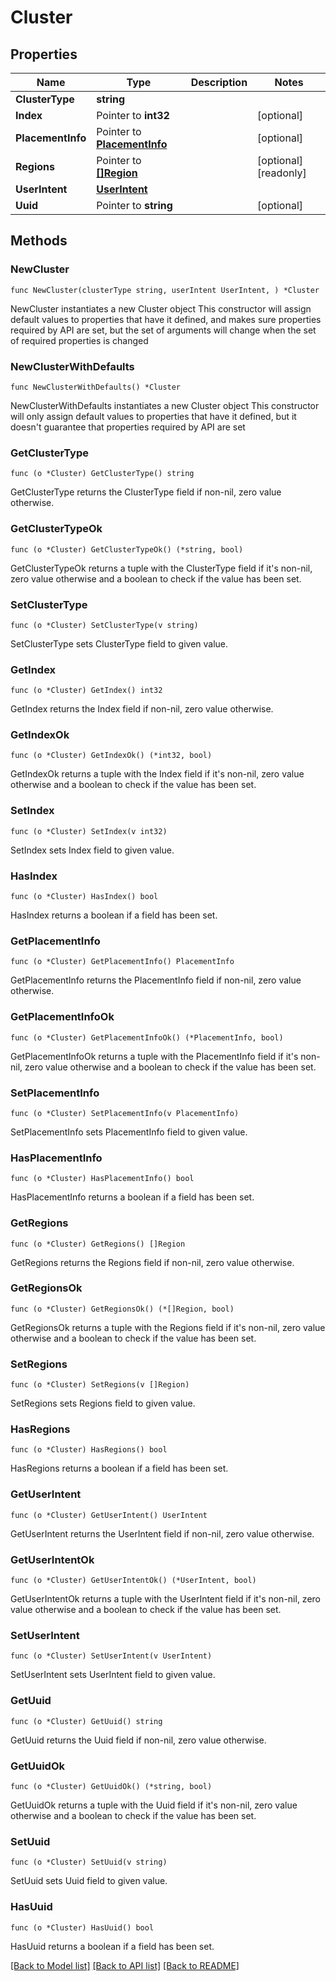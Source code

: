 # Cluster

## Properties

Name | Type | Description | Notes
------------ | ------------- | ------------- | -------------
**ClusterType** | **string** |  | 
**Index** | Pointer to **int32** |  | [optional] 
**PlacementInfo** | Pointer to [**PlacementInfo**](PlacementInfo.md) |  | [optional] 
**Regions** | Pointer to [**[]Region**](Region.md) |  | [optional] [readonly] 
**UserIntent** | [**UserIntent**](UserIntent.md) |  | 
**Uuid** | Pointer to **string** |  | [optional] 

## Methods

### NewCluster

`func NewCluster(clusterType string, userIntent UserIntent, ) *Cluster`

NewCluster instantiates a new Cluster object
This constructor will assign default values to properties that have it defined,
and makes sure properties required by API are set, but the set of arguments
will change when the set of required properties is changed

### NewClusterWithDefaults

`func NewClusterWithDefaults() *Cluster`

NewClusterWithDefaults instantiates a new Cluster object
This constructor will only assign default values to properties that have it defined,
but it doesn't guarantee that properties required by API are set

### GetClusterType

`func (o *Cluster) GetClusterType() string`

GetClusterType returns the ClusterType field if non-nil, zero value otherwise.

### GetClusterTypeOk

`func (o *Cluster) GetClusterTypeOk() (*string, bool)`

GetClusterTypeOk returns a tuple with the ClusterType field if it's non-nil, zero value otherwise
and a boolean to check if the value has been set.

### SetClusterType

`func (o *Cluster) SetClusterType(v string)`

SetClusterType sets ClusterType field to given value.


### GetIndex

`func (o *Cluster) GetIndex() int32`

GetIndex returns the Index field if non-nil, zero value otherwise.

### GetIndexOk

`func (o *Cluster) GetIndexOk() (*int32, bool)`

GetIndexOk returns a tuple with the Index field if it's non-nil, zero value otherwise
and a boolean to check if the value has been set.

### SetIndex

`func (o *Cluster) SetIndex(v int32)`

SetIndex sets Index field to given value.

### HasIndex

`func (o *Cluster) HasIndex() bool`

HasIndex returns a boolean if a field has been set.

### GetPlacementInfo

`func (o *Cluster) GetPlacementInfo() PlacementInfo`

GetPlacementInfo returns the PlacementInfo field if non-nil, zero value otherwise.

### GetPlacementInfoOk

`func (o *Cluster) GetPlacementInfoOk() (*PlacementInfo, bool)`

GetPlacementInfoOk returns a tuple with the PlacementInfo field if it's non-nil, zero value otherwise
and a boolean to check if the value has been set.

### SetPlacementInfo

`func (o *Cluster) SetPlacementInfo(v PlacementInfo)`

SetPlacementInfo sets PlacementInfo field to given value.

### HasPlacementInfo

`func (o *Cluster) HasPlacementInfo() bool`

HasPlacementInfo returns a boolean if a field has been set.

### GetRegions

`func (o *Cluster) GetRegions() []Region`

GetRegions returns the Regions field if non-nil, zero value otherwise.

### GetRegionsOk

`func (o *Cluster) GetRegionsOk() (*[]Region, bool)`

GetRegionsOk returns a tuple with the Regions field if it's non-nil, zero value otherwise
and a boolean to check if the value has been set.

### SetRegions

`func (o *Cluster) SetRegions(v []Region)`

SetRegions sets Regions field to given value.

### HasRegions

`func (o *Cluster) HasRegions() bool`

HasRegions returns a boolean if a field has been set.

### GetUserIntent

`func (o *Cluster) GetUserIntent() UserIntent`

GetUserIntent returns the UserIntent field if non-nil, zero value otherwise.

### GetUserIntentOk

`func (o *Cluster) GetUserIntentOk() (*UserIntent, bool)`

GetUserIntentOk returns a tuple with the UserIntent field if it's non-nil, zero value otherwise
and a boolean to check if the value has been set.

### SetUserIntent

`func (o *Cluster) SetUserIntent(v UserIntent)`

SetUserIntent sets UserIntent field to given value.


### GetUuid

`func (o *Cluster) GetUuid() string`

GetUuid returns the Uuid field if non-nil, zero value otherwise.

### GetUuidOk

`func (o *Cluster) GetUuidOk() (*string, bool)`

GetUuidOk returns a tuple with the Uuid field if it's non-nil, zero value otherwise
and a boolean to check if the value has been set.

### SetUuid

`func (o *Cluster) SetUuid(v string)`

SetUuid sets Uuid field to given value.

### HasUuid

`func (o *Cluster) HasUuid() bool`

HasUuid returns a boolean if a field has been set.


[[Back to Model list]](../README.md#documentation-for-models) [[Back to API list]](../README.md#documentation-for-api-endpoints) [[Back to README]](../README.md)


